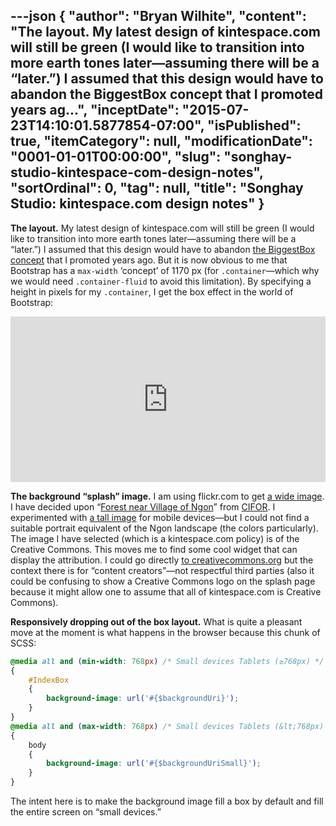 ---json
{
  "author": "Bryan Wilhite",
  "content": "The layout. My latest design of kintespace.com will still be green (I would like to transition into more earth tones later—assuming there will be a “later.”) I assumed that this design would have to abandon the BiggestBox concept that I promoted years ag...",
  "inceptDate": "2015-07-23T14:10:01.5877854-07:00",
  "isPublished": true,
  "itemCategory": null,
  "modificationDate": "0001-01-01T00:00:00",
  "slug": "songhay-studio-kintespace-com-design-notes",
  "sortOrdinal": 0,
  "tag": null,
  "title": "Songhay Studio: kintespace.com design notes"
}
---

**The layout.** My latest design of kintespace.com will still be green (I would like to transition into more earth tones later—assuming there will be a “later.”) I assumed that this design would have to abandon [the BiggestBox concept](http://kintespace.com/rasxlog/?p=2474) that I promoted years ago. But it is now obvious to me that Bootstrap has a `max-width` ‘concept’ of 1170 px (for `.container`—which why we would need `.container-fluid` to avoid this limitation). By specifying a height in pixels for my `.container`, I get the box effect in the world of Bootstrap:


<!-- cSpell:disable -->
<iframe height="265" style="width: 100%;" scrolling="no" title="kintespace.com index layout" src="https://codepen.io/rasx/embed/dPoPbV?height=265&theme-id=0&default-tab=js,result" frameborder="no" allowtransparency="true" allowfullscreen="true">
  See the Pen <a href='https://codepen.io/rasx/pen/dPoPbV'>kintespace.com index layout</a> by Bryan Wilhite
  (<a href='https://codepen.io/rasx'>@rasx</a>) on <a href='https://codepen.io'>CodePen</a>.
</iframe>
<!-- cSpell:enable -->

**The background “splash” image.** I am using flickr.com to get [a wide image](https://www.flickr.com/search/?advanced=1&orientation=landscape,panorama&license=2,3,4,5,6,9&dimension_search_mode=min&height=1024&width=1024&media=photos&text=plants%20africa). I have decided upon “[Forest near Village of Ngon](https://www.flickr.com/photos/cifor/8002340637/in/photolist-dc965i-e3Vpno-qXHqki-h7FhTx-qNtSyH-bURFJF-bxwbwX-oc1SoG-4ExBny-qxEKTJ-a9nPsX-6vhAEg-4VcFAD-bxwrsa-5Gb2vR-qA9zCm-9FEMnS-8cxZDR-35p4Sd-kkDFzW-dJ5gaD-cPS16J-baG1qe-97cMCZ-nHuJ3P-cVw1Am-r51Q4T-dbwXNY-pF9mGv-8GNgG1-nHQoYg-qMwx7L-7UHybd-hfRH9i-9jbtyV-ixhzcR-nXQoRd-qjKoQH-tAKh8u-uvrGf7-5VJe4U-rby4ki-r6VxJm-iikcGV-s3r2u-cPRWe9-pDc3ZD-4GUgGb-9EdNns-r5xvdp)” from [CIFOR](http://www.cifor.org/). I experimented with [a tall image](https://www.flickr.com/search/?advanced=1&orientation=portrait&license=2,3,4,5,6,9&dimension_search_mode=min&height=640&width=640&media=photos&text=plants%20africa) for mobile devices—but I could not find a suitable portrait equivalent of the Ngon landscape (the colors particularly). The image I have selected (which is a kintespace.com policy) is of the Creative Commons. This moves me to find some cool widget that can display the attribution. I could go directly [to creativecommons.org](https://creativecommons.org/choose/) but the context there is for “content creators”—not respectful third parties (also it could be confusing to show a Creative Commons logo on the splash page because it might allow one to assume that all of kintespace.com is Creative Commons).

**Responsively dropping out of the box layout.** What is quite a pleasant move at the moment is what happens in the browser because this chunk of SCSS:

```css
@media all and (min-width: 768px) /* Small devices Tablets (≥768px) */
{
    #IndexBox
    {
        background-image: url('#{$backgroundUri}');
    }
}
@media all and (max-width: 768px) /* Small devices Tablets (&lt;768px) */
{
    body
    {
        background-image: url('#{$backgroundUriSmall}');
    }
}
```

The intent here is to make the background image fill a box by default and fill the entire screen on “small devices.”
